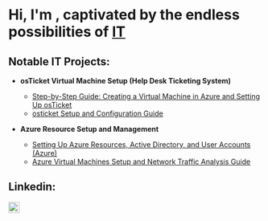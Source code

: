 <h1>Hi, I'm , captivated by the endless possibilities of <a href="https://linkedin.com/in/">IT</a></h1>

<h2>Notable IT Projects:</h2>

- <b>osTicket Virtual Machine Setup (Help Desk Ticketing System)</b>
  - [Step-by-Step Guide: Creating a Virtual Machine in Azure and Setting Up osTicket](https://github.com/chozeabc/Setting-Up-osTicket)
  - [osticket Setup and Configuration Guide](https://github.com/chozeabc/post-install-config)
  
- <b>Azure Resource Setup and Management</b>
  - [Setting Up Azure Resources, Active Directory, and User Accounts (Azure)](https://github.com/chozeabc/Setting-Up-Azure-Active-Directory)
  - [Azure Virtual Machines Setup and Network Traffic Analysis Guide](https://github.com/chozeabc/azure-network-protocols)

<h2>Linkedin:</h2>

[<img align="left" alt="YLO | LinkedIn" width="22px" src="https://cdn.jsdelivr.net/npm/simple-icons@v3/icons/linkedin.svg" />][linkedin]

[linkedin]: https://linkedin.com/in/
